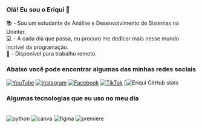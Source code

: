 ### Olá! Eu sou o Eriqui 👋
📚 - Sou um estudante de Análise e Desenvolvimento de Sistemas na Uninter.<br/>
💻 - A cada dia que passa, eu procuro me dedicar mais nesse mundo incrível da programação.<br/>
💼 - Disponível para trabalho remoto.



### Abaixo você pode encontrar algumas das minhas redes sociais
[![YouTube](https://img.shields.io/badge/YouTube-FF0000?style=for-the-badge&logo=youtube&logoColor=white)](https://www.youtube.com/@mrchilled_ytb)
[![Instagram](https://img.shields.io/badge/Instagram-E4405F?style=for-the-badge&logo=instagram&logoColor=white)](https://www.instagram.com/mrchilled__/)
[![Facebook](https://img.shields.io/badge/Facebook-1877F2?style=for-the-badge&logo=facebook&logoColor=white)](https://www.facebook.com/mrchilled/)
[![TikTok](https://img.shields.io/badge/TikTok-000000?style=for-the-badge&logo=tiktok&logoColor=white)](https://www.tiktok.com/@mrchilledytb?is_from_webapp=1&sender_device=pc)
[![Eriqui GitHub stats](https://github-readme-stats.vercel.app/api?username=EriquiDev&show_icons=true&theme=dracula)

### Algumas tecnologias que eu uso no meu dia 
<div style="display: inline_block"><br/>
  <img align="center" alt="python" src="https://img.shields.io/badge/Python-3776AB?style=for-the-badge&logo=python&logoColor=white" />
  <img align="center" alt="canva" src="https://img.shields.io/badge/Canva-%2300C4CC.svg?&style=for-the-badge&logo=Canva&logoColor=white"/>
  <img align="center" alt="figma" src="https://img.shields.io/badge/Figma-F24E1E?style=for-the-badge&logo=figma&logoColor=white"/>
   <img align="center" alt="premiere" src="https://aleen42.github.io/badges/src/premiere.svg"/>
 
</div><br/>

